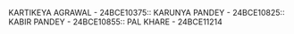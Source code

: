 KARTIKEYA AGRAWAL - 24BCE10375::
KARUNYA PANDEY - 24BCE10825::
KABIR PANDEY - 24BCE10855::
PAL KHARE - 24BCE11214


